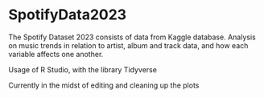 # SpotifyData2023

The Spotify Dataset 2023 consists of data from Kaggle database. Analysis on music trends in relation to artist, album and track data, and how each variable affects one another.

Usage of R Studio, with the library Tidyverse

Currently in the midst of editing and cleaning up the plots
